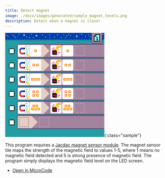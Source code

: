 ```yaml
---
title: Detect magnet
image: ./docs/images/generated/sample_magnet_levels.png
description: Detect when a magnet is close!
---
```


![magnet detector program](../images/generated/sample_magnet_levels.png){:class="sample"}

This program requires a [Jacdac magnet sensor module](https://microsoft.github.io/jacdac-docs/devices/kittenbot/magnetsensorv10/).
The magnet sensor tile maps the strength of the magnetic field to values 1-5, where 1 means no magnetic field detected and 5 is strong presence of magnetic field. The program simply displays the magnetic field level on the LED screen.

-   [Open in MicroCode](/microcode/#H4sIAKCjLGUAA/NKywwOyIjy9zUtDg+p8k92y3GsyguKCvI1NQkPzfJPcwx0dQJiRwDn/nTMKAAAAA==)
